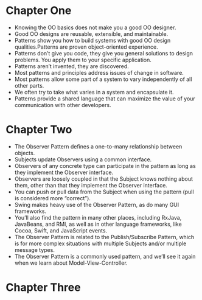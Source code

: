 # Chapter One
- Knowing the OO basics does not make you a good OO designer.
- Good OO designs are reusable, extensible, and maintainable.
- Patterns show you how to build systems with good OO design qualities.Patterns are proven object-oriented experience.
- Patterns don’t give you code, they give you general solutions to design problems. You apply them to your specific application.
- Patterns aren’t invented, they are discovered.
- Most patterns and principles address issues of change in software.
- Most patterns allow some part of a system to vary independently of all other parts.
- We often try to take what varies in a system and encapsulate it.
- Patterns provide a shared language that can maximize the value of your communication with other developers.

# Chapter Two
- The Observer Pattern defines a one-to-many relationship between objects.
- Subjects update Observers using a common interface.
- Observers of any concrete type can participate in the pattern as long as they implement the Observer interface.
- Observers are loosely coupled in that the Subject knows nothing about them, other than that they implement the Observer interface.
- You can push or pull data from the Subject when using the pattern (pull is considered more “correct”).
- Swing makes heavy use of the Observer Pattern, as do many GUI frameworks.
- You’ll also find the pattern in many other places, including RxJava, JavaBeans, and RMI, as well as in other language frameworks, like Cocoa, Swift, and JavaScript events.
- The Observer Pattern is related to the Publish/Subscribe Pattern, which is for more complex situations with multiple Subjects and/or multiple message types.
- The Observer Pattern is a commonly used pattern, and we’ll see it again when we learn about Model-View-Controller.

# Chapter Three